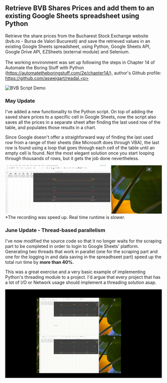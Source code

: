 ## Retrieve BVB Shares Prices and add them to an existing Google Sheets spreadsheet using Python
Retrieve the share prices from the Bucharest Stock Exchange website (bvb.ro - Bursa de Valori Bucuresti) and save the retrieved values in an existing Google Sheets spreadsheet, using Python, Google Sheets API, Google Drive API, EZSheets (external module) and Selenium.</br>
</br>
The working environment was set up following the steps in Chapter 14 of Automate the Boring Stuff with Python (https://automatetheboringstuff.com/2e/chapter14/), author's Github profile: https://github.com/asweigart/readal.<p>

![BVB Script Demo](Media/Media2.gif) <p>
  
### May Update

I've added a new functionality to the Python script. On top of adding the saved share prices to a specific cell in Google Sheets, now the script also saves all the prices in a separate sheet after finding the last used row of the table, and populates those results in a chart. <p>
Since Google doesn't offer a straighforward way of finding the last used row from a range of their sheets (like Microsoft does through VBA), the last row is found using a loop that goes through each cell of the table until an empty cell is found. Not the most elegant solution once you start looping through thousands of rows, but it gets the job done nevertheless. <p>
![BVB Script Demo](Media/Media1.gif)
  *The recording was speed up. Real time runtime is slower.
### June Update - Thread-based parallelism
I've now modified the source code so that it no longer waits for the scraping part to be completed in order to login to Google Sheets' platform. Generating two threads that work in parallel (one for the scraping part and one for the logging in and data saving in the spreadhseet part) speed up the total run time by <b>more than 40%.</b><p>
This was a great exercise and a very basic example of implementing Python's threading module to a project. I'd argue that every project that has a lot of I/O or Network usage should implement a threading solution asap.<p>
![BVB Script Demo](Media/threading.gif) <p>

